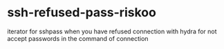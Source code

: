 # ssh-refused-pass-riskoo
iterator for sshpass when you have refused connection with hydra for not accept passwords in the command of connection
